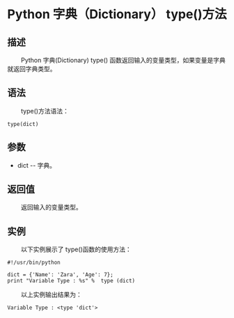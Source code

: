 # Python 字典（Dictionary） type()方法
## 描述
&#160;&#160;&#160;&#160;&#160;&#160;&#160;&#160;Python 字典(Dictionary) type() 函数返回输入的变量类型，如果变量是字典就返回字典类型。

## 语法
&#160;&#160;&#160;&#160;&#160;&#160;&#160;&#160;type()方法语法：

```
type(dict)
```

## 参数
- dict -- 字典。

## 返回值
&#160;&#160;&#160;&#160;&#160;&#160;&#160;&#160;返回输入的变量类型。

## 实例
&#160;&#160;&#160;&#160;&#160;&#160;&#160;&#160;以下实例展示了 type()函数的使用方法：

```
#!/usr/bin/python

dict = {'Name': 'Zara', 'Age': 7};
print "Variable Type : %s" %  type (dict)
```

&#160;&#160;&#160;&#160;&#160;&#160;&#160;&#160;以上实例输出结果为：

```
Variable Type : <type 'dict'>
```
